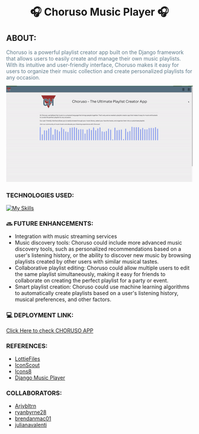 
# <center> 🎧   Choruso Music Player  🎧 </center>

## ABOUT:

<font color="617C8C">Choruso is a powerful playlist creator app built on the Django framework that allows users to easily create and manage their own music playlists. With its intuitive and user-friendly interface, Choruso makes it easy for users to organize their music collection and create personalized playlists for any occasion.
</font>


![](ezgif.com-video-to-gif.gif)

### TECHNOLOGIES USED:

 [![My Skills](https://skillicons.dev/icons?i=django,python,postgres,html,css,bootstrap,heroku,git&perline=4)](https://skillicons.dev) 


### 🔜 FUTURE ENHANCEMENTS: 

* Integration with music streaming services
* Music discovery tools: Choruso could include more advanced music discovery tools, such as personalized recommendations based on a user's listening history, or the ability to discover new music by browsing playlists created by other users with similar musical tastes.
* Collaborative playlist editing: Choruso could allow multiple users to edit the same playlist simultaneously, making it easy for friends to collaborate on creating the perfect playlist for a party or event.
* Smart playlist creation: Choruso could use machine learning algorithms to automatically create playlists based on a user's listening history, musical preferences, and other factors.
### 💻 DEPLOYMENT LINK: 

[Click Here to check CHORUSO APP](https://choruso.herokuapp.com/) 
### REFERENCES: 

* [LottieFiles](https://lottiefiles.com/)
* [IconScout](https://iconscout.com/)
* [Icons8](https://icons8.com/)
* [Django Music Player](https://gist.github.com/Chukslord1/f65093cd9b16fff56e68903259887299)

### COLLABORATORS: 

* [Arjybltrn](https://github.com/Arjybltrn)
* [ryanbyrne28](https://github.com/ryanbyrne28/)
* [brendanmac01](https://github.com/brendanmac01)
* [julianavalenti](https://github.com/julianavalenti)